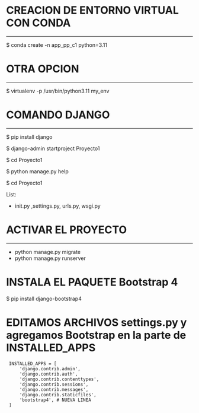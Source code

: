 # CREACION DE ENTORNO VIRTUAL CON CONDA

---

$ conda create -n app_pp_c1  python=3.11

# OTRA OPCION
---

$ virtualenv -p /usr/bin/python3.11 my_env

# COMANDO DJANGO
---

$ pip install django

$ django-admin startproject Proyecto1

$ cd Proyecto1

$ python manage.py help

$ cd Proyecto1

List: 
* init.py ,settings.py, urls.py, wsgi.py


# ACTIVAR EL PROYECTO

---
- python manage.py migrate
- python manage.py runserver

# INSTALA EL PAQUETE Bootstrap 4

$ pip install django-bootstrap4

# EDITAMOS ARCHIVOS settings.py y agregamos Bootstrap en la parte de INSTALLED_APPS
```
 INSTALLED_APPS = [
     'django.contrib.admin',
     'django.contrib.auth',
     'django.contrib.contenttypes',
     'django.contrib.sessions',
     'django.contrib.messages',
     'django.contrib.staticfiles',
     'bootstrap4', # NUEVA LINEA
 ]
```
